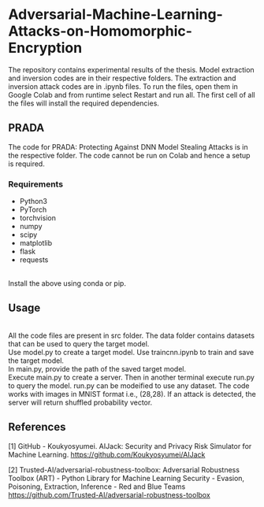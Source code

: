 # Adversarial-Machine-Learning-Attacks-on-Homomorphic-Encryption #
The repository contains experimental results of the thesis. Model extraction and inversion codes are in their respective folders.
The extraction and inversion attack codes are in .ipynb files. To run the files, open them in Google Colab and from runtime select Restart and run all. The first cell of all the files will install the required dependencies.
## PRADA ##
The code for PRADA: Protecting Against DNN Model Stealing Attacks is in the respective folder. The code cannot be run on Colab and hence a setup is required.
### Requirements ###
* Python3
* PyTorch
* torchvision
* numpy
* scipy
* matplotlib
* flask
* requests
<br />
Install the above using conda or pip.
<br />

## Usage ##
<br />
All the code files are present in src folder. The data folder contains datasets that can be used to query the target model.
<br />
Use model.py to create a target model. Use traincnn.ipynb to train and save the target model.
<br />
In main.py, provide the path of the saved target model.
<br />
Execute main.py to create a server. Then in another terminal execute run.py to query the model. run.py can be modeified to use any dataset. The code works with images in MNIST format i.e., (28,28). If an attack is detected, the server will return shuffled probability vector.


## References
<a id="1">[1]</a> 
GitHub - Koukyosyumei. 
AIJack: Security and Privacy Risk Simulator for Machine Learning. 
https://github.com/Koukyosyumei/AIJack

<a id="2">[2]</a> 
Trusted-AI/adversarial-robustness-toolbox: Adversarial Robustness Toolbox (ART) - Python Library for Machine Learning Security - Evasion, Poisoning, Extraction, Inference - Red and Blue Teams 
https://github.com/Trusted-AI/adversarial-robustness-toolbox
